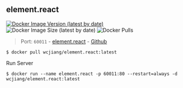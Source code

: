 element.react
---

[![Docker Image Version (latest by date)](https://img.shields.io/docker/v/wcjiang/element.react)](https://hub.docker.com/r/wcjiang/element.react) ![Docker Image Size (latest by date)](https://img.shields.io/docker/image-size/wcjiang/element.react) ![Docker Pulls](https://img.shields.io/docker/pulls/wcjiang/element.react)

> Port: `60011` - [element.react](https://elemefe.github.io/element-react)  - [Github](https://github.com/ElemeFE/element-react)

```shell
$ docker pull wcjiang/element.react:latest
```

Run Server

```shell
$ docker run --name element.react -p 60011:80 --restart=always -d wcjiang/element.react:latest
```
